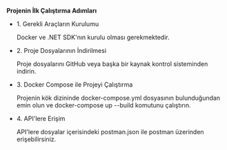 <b>Projenin İlk Çalıştırma Adımları</b>
<ul>
  <li>1. Gerekli Araçların Kurulumu
    <p>Docker ve .NET SDK'nın kurulu olması gerekmektedir.</p>
  </li>
  <li>2. Proje Dosyalarının İndirilmesi
      <p>Proje dosyalarını GitHub veya başka bir kaynak kontrol sisteminden indirin.</p>
  </li>
  <li>3. Docker Compose ile Projeyi Çalıştırma
      <p>Projenin kök dizininde docker-compose.yml dosyasının bulunduğundan emin olun ve docker-compose up --build komutunu çalıştırın.</p>
  </li>
  <li>4. API'lere Erişim
      <p>API'lere dosyalar içerisindeki postman.json ile postman üzerinden erişebilirsiniz.</p>
  </li>
</ul>
